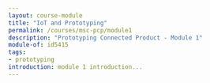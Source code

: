 ```yaml
---
layout: course-module
title: "IoT and Prototyping"
permalink: /courses/msc-pcp/module1
description: "Prototyping Connected Product - Module 1"
module-of: id5415
tags:
- prototyping
introduction: module 1 introduction...
---
```


